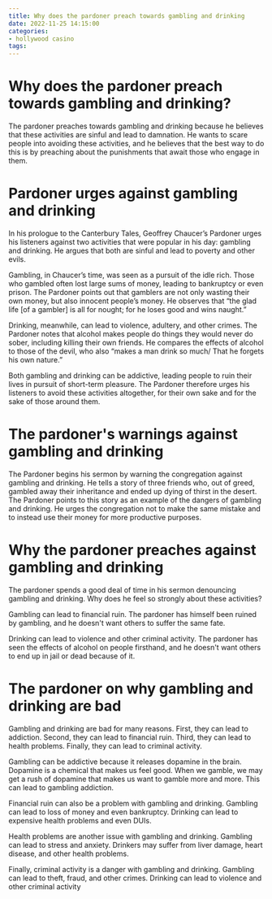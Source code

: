 ```yaml
---
title: Why does the pardoner preach towards gambling and drinking 
date: 2022-11-25 14:15:00
categories:
- hollywood casino
tags:
---
```



#  Why does the pardoner preach towards gambling and drinking? 

The pardoner preaches towards gambling and drinking because he believes that these activities are sinful and lead to damnation. He wants to scare people into avoiding these activities, and he believes that the best way to do this is by preaching about the punishments that await those who engage in them.

#  Pardoner urges against gambling and drinking 

In his prologue to the Canterbury Tales, Geoffrey Chaucer’s Pardoner urges his listeners against two activities that were popular in his day: gambling and drinking. He argues that both are sinful and lead to poverty and other evils.

Gambling, in Chaucer’s time, was seen as a pursuit of the idle rich. Those who gambled often lost large sums of money, leading to bankruptcy or even prison. The Pardoner points out that gamblers are not only wasting their own money, but also innocent people’s money. He observes that “the glad life [of a gambler] is all for nought; for he loses good and wins naught.”

Drinking, meanwhile, can lead to violence, adultery, and other crimes. The Pardoner notes that alcohol makes people do things they would never do sober, including killing their own friends. He compares the effects of alcohol to those of the devil, who also “makes a man drink so much/ That he forgets his own nature.”

Both gambling and drinking can be addictive, leading people to ruin their lives in pursuit of short-term pleasure. The Pardoner therefore urges his listeners to avoid these activities altogether, for their own sake and for the sake of those around them.

#  The pardoner's warnings against gambling and drinking 

The Pardoner begins his sermon by warning the congregation against gambling and drinking. He tells a story of three friends who, out of greed, gambled away their inheritance and ended up dying of thirst in the desert. The Pardoner points to this story as an example of the dangers of gambling and drinking. He urges the congregation not to make the same mistake and to instead use their money for more productive purposes.

#  Why the pardoner preaches against gambling and drinking 

The pardoner spends a good deal of time in his sermon denouncing gambling and drinking. Why does he feel so strongly about these activities?

Gambling can lead to financial ruin. The pardoner has himself been ruined by gambling, and he doesn't want others to suffer the same fate.

Drinking can lead to violence and other criminal activity. The pardoner has seen the effects of alcohol on people firsthand, and he doesn't want others to end up in jail or dead because of it.

#  The pardoner on why gambling and drinking are bad

Gambling and drinking are bad for many reasons. First, they can lead to addiction. Second, they can lead to financial ruin. Third, they can lead to health problems. Finally, they can lead to criminal activity.

Gambling can be addictive because it releases dopamine in the brain. Dopamine is a chemical that makes us feel good. When we gamble, we may get a rush of dopamine that makes us want to gamble more and more. This can lead to gambling addiction.

 Financial ruin can also be a problem with gambling and drinking. Gambling can lead to loss of money and even bankruptcy. Drinking can lead to expensive health problems and even DUIs.

Health problems are another issue with gambling and drinking. Gambling can lead to stress and anxiety. Drinkers may suffer from liver damage, heart disease, and other health problems.

Finally, criminal activity is a danger with gambling and drinking. Gambling can lead to theft, fraud, and other crimes. Drinking can lead to violence and other criminal activity